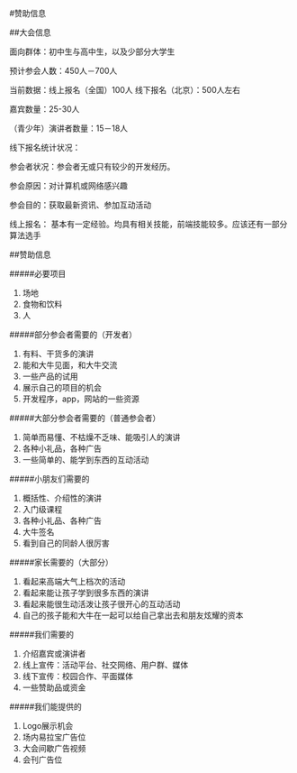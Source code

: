 #赞助信息

##大会信息

面向群体：初中生与高中生，以及少部分大学生

预计参会人数：450人－700人

当前数据：线上报名（全国）100人 线下报名（北京）：500人左右

嘉宾数量：25-30人

（青少年）演讲者数量：15－18人


线下报名统计状况：

参会者状况：参会者无或只有较少的开发经历。

参会原因：对计算机或网络感兴趣

参会目的：获取最新资讯、参加互动活动

线上报名：
基本有一定经验。均具有相关技能，前端技能较多。应该还有一部分算法选手

##赞助信息

#####必要项目
1. 场地
2. 食物和饮料
3. 人

#####部分参会者需要的（开发者）
1. 有料、干货多的演讲
2. 能和大牛见面，和大牛交流
3. 一些产品的试用
4. 展示自己的项目的机会
5. 开发程序，app，网站的一些资源

#####大部分参会者需要的（普通参会者）
1. 简单而易懂、不枯燥不乏味、能吸引人的演讲
2. 各种小礼品，各种广告
3. 一些简单的、能学到东西的互动活动

#####小朋友们需要的
1. 概括性、介绍性的演讲
2. 入门级课程
3. 各种小礼品、各种广告
4. 大牛签名
5. 看到自己的同龄人很厉害

#####家长需要的（大部分）
1. 看起来高端大气上档次的活动
2. 看起来能让孩子学到很多东西的演讲
3. 看起来能很生动活泼让孩子很开心的互动活动
4. 自己的孩子能和大牛在一起可以给自己拿出去和朋友炫耀的资本

#####我们需要的
1. 介绍嘉宾或演讲者
2. 线上宣传：活动平台、社交网络、用户群、媒体
3. 线下宣传：校园合作、平面媒体
4. 一些赞助品或资金

#####我们能提供的
1. Logo展示机会
2. 场内易拉宝广告位
3. 大会间歇广告视频
4. 会刊广告位
